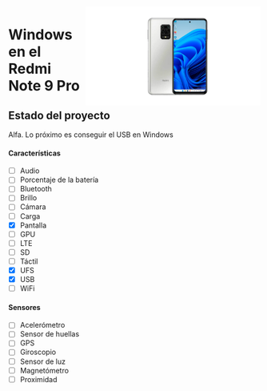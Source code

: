 <img align="right" src="https://github.com/Rubanoxd/Port-Windows-11-redmi-note-9_pro/blob/main/Miatoll.png" width="350" alt="Windows 11 Running On A Poco X3 Pro">


# Windows en el Redmi Note 9 Pro

## Estado del proyecto

Alfa. Lo próximo es conseguir el USB en Windows

#### Características

- [ ] Audio 
- [ ] Porcentaje de la batería
- [ ] Bluetooth
- [ ] Brillo
- [ ] Cámara
- [ ] Carga 
- [x] Pantalla
- [ ] GPU
- [ ] LTE 
- [ ] SD 
- [ ] Táctil 
- [x] UFS
- [x] USB 
- [ ] WiFi

#### Sensores
- [ ] Acelerómetro
- [ ] Sensor de huellas
- [ ] GPS
- [ ] Giroscopio
- [ ] Sensor de luz
- [ ] Magnetómetro
- [ ] Proximidad
